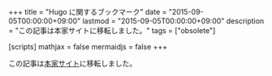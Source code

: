 +++
title = "Hugo に関するブックマーク"
date = "2015-09-05T00:00:00+09:00"
lastmod = "2015-09-05T00:00:00+09:00"
description = "この記事は本家サイトに移転しました。"
tags = ["obsolete"]

[scripts]
  mathjax = false
  mermaidjs = false
+++

この記事は[本家サイト](https://baldanders.info/hugo/bookmark/)に移転しました。
